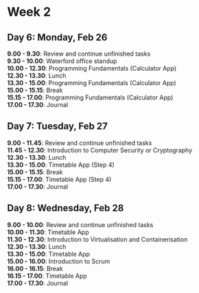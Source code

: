 # Week 2

## Day 6: Monday, Feb 26
**9.00 - 9.30**: Review and continue unfinished tasks  
**9.30 - 10.00**: Waterford office standup  
**10.00 - 12.30**: Programming Fundamentals (Calculator App)  
**12.30 - 13.30**: Lunch  
**13.30 - 15.00**: Programming Fundamentals (Calculator App)  
**15.00 - 15.15**: Break  
**15.15 - 17.00**: Programming Fundamentals (Calculator App)  
**17.00 - 17.30**: Journal  

## Day 7: Tuesday, Feb 27
**9.00 - 11.45**: Review and continue unfinished tasks  
**11.45 - 12.30**: Introduction to Computer Security or Cryptography  
**12.30 - 13.30**: Lunch  
**13.30 - 15.00**: Timetable App (Step 4)  
**15.00 - 15.15**: Break  
**15.15 - 17.00**: Timetable App (Step 4)  
**17.00 - 17.30**: Journal  

## Day 8: Wednesday, Feb 28
**9.00 - 10.00**: Review and continue unfinished tasks   
**10.00 - 11.30**: Timetable App  
**11.30 - 12.30**: Introduction to Virtualisation and Containerisation  
**12.30 - 13.30**: Lunch   
**13.30 - 15.00**: Timetable App  
**15.00 - 16.00**: Introduction to Scrum    
**16.00 - 16.15**: Break   
**16.15 - 17.00**: Timetable App  
**17.00 - 17.30**: Journal    
